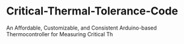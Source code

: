 # Critical-Thermal-Tolerance-Code
An Affordable, Customizable, and Consistent Arduino-based Thermocontroller for Measuring Critical Th
